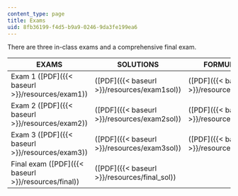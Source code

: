 ```yaml
---
content_type: page
title: Exams
uid: 8fb36199-f4d5-b9a9-0246-9da3fe199ea6
---
```


There are three in-class exams and a comprehensive final exam.

| EXAMS | SOLUTIONS | FORMULA SHEETS |
| --- | --- | --- |
| Exam 1 ([PDF]({{< baseurl >}}/resources/exam1)) | ([PDF]({{< baseurl >}}/resources/exam1sol)) | ([PDF]({{< baseurl >}}/resources/e1equations)) |
| Exam 2 ([PDF]({{< baseurl >}}/resources/exam2)) | ([PDF]({{< baseurl >}}/resources/exam2sol)) | ([PDF]({{< baseurl >}}/resources/e2equations)) |
| Exam 3 ([PDF]({{< baseurl >}}/resources/exam3)) | ([PDF]({{< baseurl >}}/resources/exam3sol)) | ([PDF]({{< baseurl >}}/resources/e3equations)) |
| Final exam ([PDF]({{< baseurl >}}/resources/final)) | ([PDF]({{< baseurl >}}/resources/final_sol)) |